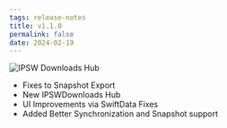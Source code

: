 ```yaml
---
tags: release-notes
title: v1.1.0
permalink: false
date: 2024-02-19
---
```


![IPSW Downloads Hub](/media/release-notes/82/ipsw-downloads.webp "IPSW Downloads Hub")

* Fixes to Snapshot Export
* New IPSWDownloads Hub
* UI Improvements via SwiftData Fixes
* Added Better Synchronization and Snapshot support
